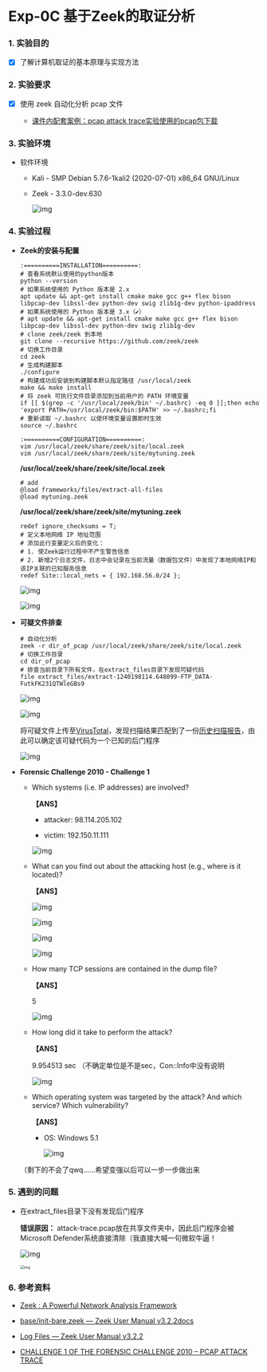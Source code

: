 # Exp-0C 基于Zeek的取证分析

### 1. 实验目的

- [x] 了解计算机取证的基本原理与实现方法

### 2. 实验要求

- [x] 使用 zeek 自动化分析 pcap 文件

    - [课件内配套案例：pcap attack trace实验使用的pcap包下载](elem/attack-trace.pcap)

### 3. 实验环境

- 软件环境

    - Kali - SMP Debian 5.7.6-1kali2 (2020-07-01) x86_64 GNU/Linux

    - Zeek - 3.3.0-dev.630

        ![img](img/environment.PNG)

### 4. 实验过程

- **Zeek的安装与配置**

    ```
    :==========INSTALLATION==========:
    # 查看系统默认使用的python版本
    python --version
    # 如果系统使用的 Python 版本是 2.x
    apt update && apt-get install cmake make gcc g++ flex bison libpcap-dev libssl-dev python-dev swig zlib1g-dev python-ipaddress  
    # 如果系统使用的 Python 版本是 3.x（✔）
    # apt update && apt-get install cmake make gcc g++ flex bison libpcap-dev libssl-dev python-dev swig zlib1g-dev
    # clone zeek/zeek 到本地
    git clone --recursive https://github.com/zeek/zeek
    # 切换工作目录
    cd zeek
    # 生成构建脚本
    ./configure
    # 构建成功后安装到构建脚本默认指定路径 /usr/local/zeek
    make && make install
    # 将 zeek 可执行文件目录添加到当前用户的 PATH 环境变量
    if [[ $(grep -c '/usr/local/zeek/bin' ~/.bashrc) -eq 0 ]];then echo 'export PATH=/usr/local/zeek/bin:$PATH' >> ~/.bashrc;fi
    # 重新读取 ~/.bashrc 以使环境变量设置即时生效
    source ~/.bashrc

    :==========CONFIGURATION==========:
    vim /usr/local/zeek/share/zeek/site/local.zeek
    vim /usr/local/zeek/share/zeek/site/mytuning.zeek
    ```

    **/usr/local/zeek/share/zeek/site/local.zeek**

    ```
    # add
    @load frameworks/files/extract-all-files
    @load mytuning.zeek
    ```

    **/usr/local/zeek/share/zeek/site/mytuning.zeek**

    ```
    redef ignore_checksums = T;
    # 定义本地网络 IP 地址范围
    # 添加此行变量定义后的变化：
    # 1. 使Zeek运行过程中不产生警告信息
    # 2. 新增2个日志文件，日志中会记录在当前流量（数据包文件）中发现了本地网络IP和该IP关联的已知服务信息
    redef Site::local_nets = { 192.168.56.0/24 };
    ```

    ![img](img/configure.PNG)

    ![img](img/make.PNG)

- **可疑文件排查**

    ```
    # 自动化分析
    zeek -r dir_of_pcap /usr/local/zeek/share/zeek/site/local.zeek
    # 切换工作目录
    cd dir_of_pcap
    # 排查当前目录下所有文件，在extract_files目录下发现可疑代码
    file extract_files/extract-1240198114.648099-FTP_DATA-FutkFK231QTWleGBs9
    ```

    ![img](img/file-info.PNG)

    ![img](img/backdoor.PNG)

    将可疑文件上传至[VirusTotal](https://www.virustotal.com/gui/)，发现扫描结果匹配到了一份[历史扫描报告](https://www.virustotal.com/gui/file/b14ccb3786af7553f7c251623499a7fe67974dde69d3dffd65733871cddf6b6d/detection)，由此可以确定该可疑代码为一个已知的后门程序

    ![img](img/analysis.PNG)

- **Forensic Challenge 2010 - Challenge 1**

    - Which systems (i.e. IP addresses) are involved?

        **【ANS】**

        - attacker: 98.114.205.102

        - victim: 192.150.11.111

        ![img](img/challenge-1.PNG)

    - What can you find out about the attacking host (e.g., where is it located)?

        **【ANS】**

        ![img](img/challenge-2-ip.PNG)

        ![img](img/challenge-2-other.PNG)

        ![img](img/challenge-2-loc.PNG)

        ![img](img/challenge-2-os.PNG)

    - How many TCP sessions are contained in the dump file?

        **【ANS】**

        5

        ![img](img/challenge-3.PNG)

    - How long did it take to perform the attack?

        **【ANS】**

        9.954513 sec （不确定单位是不是sec，Con::Info中没有说明

        ![img](img/challenge-4.PNG)

    - Which operating system was targeted by the attack? And which service? Which vulnerability?

        **【ANS】**

        - OS: Windows 5.1

            ![img](img/challenge-5-os.PNG)

    （剩下的不会了qwq……希望变强以后可以一步一步做出来

### 5. 遇到的问题

- 在extract_files目录下没有发现后门程序

    **错误原因：** attack-trace.pcap放在共享文件夹中，因此后门程序会被Microsoft Defender系统直接清除（我直接大喊一句微软牛逼！

    ![img](img/p1.PNG)

    <img src="img/p1-add.PNG" alt="img" style="zoom:50%;" />

### 6. 参考资料

- [Zeek : A Powerful Network Analysis Framework](https://kalilinuxtutorials.com/zeek-powerful-network-analysis-framework/)

- [base/init-bare.zeek — Zeek User Manual v3.2.2docs](https://docs.zeek.org/en/current/scripts/base/init-bare.zeek.html)

- [Log Files — Zeek User Manual v3.2.2](https://docs.zeek.org/en/current/script-reference/log-files.html)

- [CHALLENGE 1 OF THE FORENSIC CHALLENGE 2010 – PCAP ATTACK TRACE](https://www.honeynet.org/challenges/challenge-1-of-the-forensic-challenge-2010-pcap-attack-trace/)